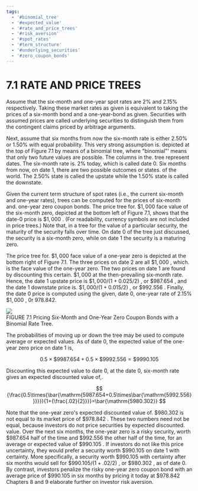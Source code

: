 ```yaml
---
tags:
  - '#binomial_tree'
  - '#expected_value'
  - '#rate_and_price_trees'
  - '#risk_aversion'
  - '#spot_rates'
  - '#term_structure'
  - '#underlying_securities'
  - '#zero_coupon_bonds'
---
```

# 7.1 RATE AND PRICE TREES  

Assume that the six-month and one-year spot rates are $2\%$ and $2.15\%$ respectively. Taking these market rates as given is equivalent to taking the prices of a six-month bond and a one-year-bond as given. Securities with assumed prices are called underlying securities to distinguish them from the contingent claims priced by arbitrage arguments.  

Next, assume that six months from now the six-month rate is either $2.50\%$ or $1.50\%$ with equal probability. This very strong assumption is. depicted at the top of Figure 7.1 by means of a binomial tree, where "binomial"' means that only two future values are possible. The columns in the. tree represent dates. The six-month rate is. $2\%$ today, which is called date 0. Six months from now, on date 1, there are two possible outcomes or states. of the world. The $2.50\%$ state is called the upstate while the $1.50\%$ state is called the downstate.  

Given the current term structure of spot rates (i.e., the current six-month and one-year rates), trees can be computed for the prices of six-month and. one-year zero coupon bonds. The price tree for. $\$1,000$ face value of the six-month zero, depicted at the bottom left of Figure 7.1, shows that the date-0 price is $\$1,000$ . (For readability, currency symbols are not included in price trees.) Note that, in a tree for the value of a particular security, the maturity of the security falls over time. On date 0 of the tree just discussed, the security is a six-month zero, while on date 1 the security is a maturing zero.  

The price tree for. $\$1,000$ face value of a one-year zero is depicted at the bottom right of Figure 7.1. The three prices on date 2 are all $\$1,000$ , which. is the face value of the one-year zero. The two prices on date 1 are found by discounting this certain. $\$1,000$ at the then-prevailing six-month rate. Hence, the date 1 upstate price is $\$1,000/(1+0.025/2)$ , or $\$987.654$ , and the date 1 downstate price is. $\$1,000/(1+0.015/2)$ , or $\$992.556$ . Finally, the date 0 price is computed using the given, date 0, one-year rate of $2.15\%$ $\$1,000$ , 0r 978.842.  

![](c2cbc43407e0d8e1569c228b30daac60b2516755c16e9fb1ba59ef04fd3f410d.jpg)  
FIGURE 7.1  Pricing Six-Month and One-Year Zero Coupon Bonds with a Binomial Rate Tree.  

The probabilities of moving up or down the tree may be used to compute average or expected values. As of date 0, the expected value of the one-year zero price on date 1 is,  

$$
0.5\times\$9987.654+0.5\times\$9992.556=\$9990.105
$$  

Discounting this expected value to date 0, at the date 0, six-month rate gives an expected discounted value of,.  

$$
{\frac{0.5\times{\bar{\mathrm{5987.654+0.5\times\bar{\mathrm{5992.556}}}}}}{1+{\frac{.02}{2}}}}=\bar{\mathrm{5980.302}}
$$  

Note that the one-year zero's expected discounted value of. $\$980.302$ is not equal to its market price of $\$978.842$ . These two numbers need not be equal, because investors do not price securities by expected discounted. value. Over the next six months, the one-year zero is a risky security, worth $\$987.654$ half of the time and $\$992.556$ the other half of the time, for an average or expected value of $\$990.105$ . If investors do not like this price uncertainty, they would prefer a security worth $\$990.105$ on date 1 with certainty. More specifically, a security worth $\$990.105$ with certainty after six months would sell for $\$990.105/(1+.02/2)$ , or $\$980.302$ , as of date 0. By contrast, investors penalize the risky one-year zero coupon bond with an average price of $\$990.105$ in six months by pricing it today at $\$978.842$ Chapters 8 and 9 elaborate further on investor risk aversion.  
